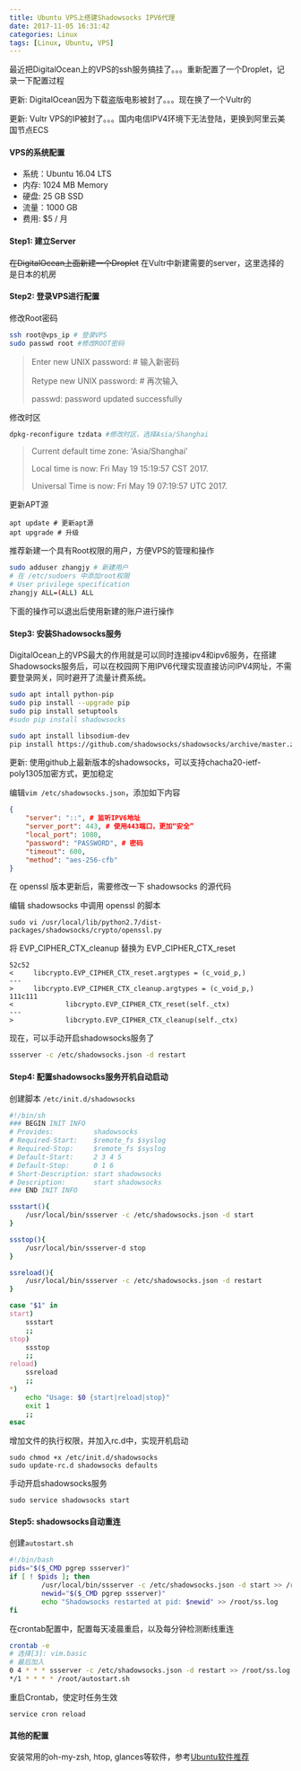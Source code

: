 ```yaml
---
title: Ubuntu VPS上搭建Shadowsocks IPV6代理
date: 2017-11-05 16:31:42
categories: Linux
tags: [Linux, Ubuntu, VPS]
---
```


最近把DigitalOcean上的VPS的ssh服务搞挂了。。。重新配置了一个Droplet，记录一下配置过程

更新: DigitalOcean因为下载盗版电影被封了。。。现在换了一个Vultr的

更新: Vultr VPS的IP被封了。。。国内电信IPV4环境下无法登陆，更换到阿里云美国节点ECS

<!-- more -->

#### VPS的系统配置

+ 系统：Ubuntu 16.04 LTS
+ 内存: 1024 MB Memory
+ 硬盘: 25 GB SSD
+ 流量：1000 GB
+ 费用: $5 / 月

#### Step1: 建立Server

~~在DigitalOcean上面新建一个Droplet~~
在Vultr中新建需要的server，这里选择的是日本的机房

#### Step2: 登录VPS进行配置

修改Root密码

```bash
ssh root@vps_ip # 登录VPS
sudo passwd root #修改ROOT密码
```

> Enter new UNIX password: # 输入新密码
>
> Retype new UNIX password: # 再次输入
>
> passwd: password updated successfully

修改时区

```bash
dpkg-reconfigure tzdata #修改时区，选择Asia/Shanghai
```

> Current default time zone: 'Asia/Shanghai'
>
> Local time is now:      Fri May 19 15:19:57 CST 2017.
>
> Universal Time is now:  Fri May 19 07:19:57 UTC 2017.

更新APT源

```
apt update # 更新apt源
apt upgrade # 升级
```

推荐新建一个具有Root权限的用户，方便VPS的管理和操作

```bash
sudo adduser zhangjy # 新建用户
# 在 /etc/sudoers 中添加root权限
# User privilege specification
zhangjy ALL=(ALL) ALL
```

下面的操作可以退出后使用新建的账户进行操作

#### Step3: 安装Shadowsocks服务

DigitalOcean上的VPS最大的作用就是可以同时连接ipv4和ipv6服务，在搭建Shadowsocks服务后，可以在校园网下用IPV6代理实现直接访问IPV4网址，不需要登录网关，同时避开了流量计费系统。

```bash
sudo apt intall python-pip
sudo pip install --upgrade pip
sudo pip install setuptools
#sudo pip install shadowsocks

sudo apt install libsodium-dev
pip install https://github.com/shadowsocks/shadowsocks/archive/master.zip -U
```

更新: 使用github上最新版本的shadowsocks，可以支持chacha20-ietf-poly1305加密方式，更加稳定

编辑`vim /etc/shadowsocks.json`，添加如下内容

```json
{
    "server": "::", # 监听IPV6地址
    "server_port": 443, # 使用443端口，更加“安全”
    "local_port": 1080,
    "password": "PASSWORD", # 密码
    "timeout": 600,
    "method": "aes-256-cfb"
}
```

在 openssl 版本更新后，需要修改一下 shadowsocks 的源代码

编辑 shadowsocks 中调用 openssl 的脚本
```
sudo vi /usr/local/lib/python2.7/dist-packages/shadowsocks/crypto/openssl.py
```

将 EVP_CIPHER_CTX_cleanup 替换为 EVP_CIPHER_CTX_reset

```
52c52
<     libcrypto.EVP_CIPHER_CTX_reset.argtypes = (c_void_p,)
---
>     libcrypto.EVP_CIPHER_CTX_cleanup.argtypes = (c_void_p,)
111c111
<             libcrypto.EVP_CIPHER_CTX_reset(self._ctx)
---
>             libcrypto.EVP_CIPHER_CTX_cleanup(self._ctx)
```

现在，可以手动开启shadowsocks服务了

```bash
ssserver -c /etc/shadowsocks.json -d restart
```

#### Step4: 配置shadowsocks服务开机自动启动

创建脚本 `/etc/init.d/shadowsocks`

```bash
#!/bin/sh
### BEGIN INIT INFO
# Provides:          shadowsocks
# Required-Start:    $remote_fs $syslog
# Required-Stop:     $remote_fs $syslog
# Default-Start:     2 3 4 5
# Default-Stop:      0 1 6
# Short-Description: start shadowsocks
# Description:       start shadowsocks
### END INIT INFO

ssstart(){
    /usr/local/bin/ssserver -c /etc/shadowsocks.json -d start
}

ssstop(){
    /usr/local/bin/ssserver-d stop
}

ssreload(){
    /usr/local/bin/ssserver -c /etc/shadowsocks.json -d restart
}

case "$1" in
start)
    ssstart
    ;;
stop)
    ssstop
    ;;
reload)
    ssreload
    ;;
*)
    echo "Usage: $0 {start|reload|stop}"
    exit 1
    ;;
esac
```

增加文件的执行权限，并加入rc.d中，实现开机启动

```
sudo chmod +x /etc/init.d/shadowsocks
sudo update-rc.d shadowsocks defaults
```

手动开启shadowsocks服务

```
sudo service shadowsocks start
```

#### Step5: shadowsocks自动重连

创建`autostart.sh`

```bash
#!/bin/bash
pids="$($_CMD pgrep ssserver)"
if [ ! $pids ]; then
        /usr/local/bin/ssserver -c /etc/shadowsocks.json -d start >> /root/ss.log
        newid="$($_CMD pgrep ssserver)"
        echo "Shadowsocks restarted at pid: $newid" >> /root/ss.log
fi
```

在crontab配置中，配置每天凌晨重启，以及每分钟检测断线重连

```bash
crontab -e
# 选择[3]: vim.basic
# 最后加入
0 4 * * * ssserver -c /etc/shadowsocks.json -d restart >> /root/ss.log
*/1 * * * * /root/autostart.sh
```

重启Crontab，使定时任务生效

```
service cron reload
```

#### 其他的配置

安装常用的oh-my-zsh, htop, glances等软件，参考[Ubuntu软件推荐](https://kevinzjy.github.io/2017/05/13/Ubuntu-softwares/)

